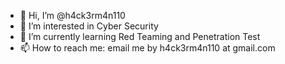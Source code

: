 - 👋 Hi, I’m @h4ck3rm4n110
- 👀 I’m interested in Cyber Security
- 🌱 I’m currently learning Red Teaming and Penetration Test
- 📫 How to reach me: email me by h4ck3rm4n110 at gmail.com
